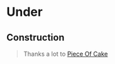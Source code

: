 # Under
## Construction

> Thanks a lot to [Piece Of Cake](https://www.youtube.com/channel/UC6j8H6uSymI0sgNTnKHlVnA)
